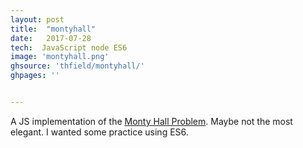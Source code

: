 ```yaml
---
layout: post
title:  "montyhall"
date:   2017-07-28
tech:  JavaScript node ES6
image: 'montyhall.png'
ghsource: 'thfield/montyhall/'
ghpages: ''


---
```

A JS implementation of the [Monty Hall Problem](https://en.wikipedia.org/wiki/Monty_Hall_problem).  Maybe not the most elegant.  I wanted some practice using ES6.
